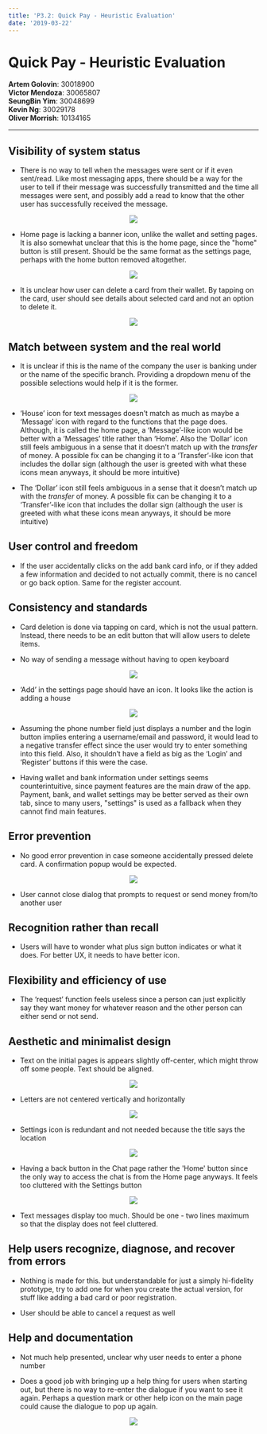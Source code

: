 ```yaml
---
title: 'P3.2: Quick Pay - Heuristic Evaluation'
date: '2019-03-22'
---
```


# Quick Pay - Heuristic Evaluation

<div style="display: flex; flex-direction: column; margin-bottom: 15px;">
  <p style="margin: 0;"><b>Artem Golovin</b>: 30018900</p>
  <p style="margin: 0;"><b>Victor Mendoza</b>: 30065807</p>
  <p style="margin: 0;"><b>SeungBin Yim</b>: 30048699</p>
  <p style="margin: 0;"><b>Kevin Ng</b>: 30029178</p>
  <p style="margin: 0;"><b>Oliver Morrish</b>: 10134165</p>
</div>

---

## Visibility of system status

- There is no way to tell when the messages were sent or if it even sent/read. Like most messaging apps, there should be a way for the user to tell if their message was successfully transmitted and the time all messages were sent, and possibly add a read to know that the other user has successfully received the message.

<div style="text-align: center">
  <img src="p3_image_0.png" />
</div>

- Home page is lacking a banner icon, unlike the wallet and setting pages. It is also somewhat unclear that this is the home page, since the "home" button is still present. Should be the same format as the settings page, perhaps with the home button removed altogether.

<div style="text-align: center">
  <img src="p3_image_1.png" />
</div>

- It is unclear how user can delete a card from their wallet. By tapping on the card, user should see details about selected card and not an option to delete it.

<div style="text-align: center">
  <img src="p3_image_2.png" />
</div>

## Match between system and the real world

- It is unclear if this is the name of the company the user is banking under or the name of the specific branch. Providing a dropdown menu of the possible selections would help if it is the former.

<div style="text-align: center">
  <img src="p3_image_3.png" />
</div>

- ‘House’ icon for text messages doesn’t match as much as maybe a ‘Message’ icon with regard to the functions that the page does. Although, it is called the home page, a ‘Message’-like icon would be better with a ‘Messages’ title rather than ‘Home’. Also the ‘Dollar’ icon still feels ambiguous in a sense that it doesn’t match up with the _transfer_ of money. A possible fix can be changing it to a ‘Transfer’-like icon that includes the dollar sign (although the user is greeted with what these icons mean anyways, it should be more intuitive)

- The ‘Dollar’ icon still feels ambiguous in a sense that it doesn’t match up with the _transfer_ of money. A possible fix can be changing it to a ‘Transfer’-like icon that includes the dollar sign (although the user is greeted with what these icons mean anyways, it should be more intuitive)

## User control and freedom

- If the user accidentally clicks on the add bank card info, or if they added a few information and decided to not actually commit, there is no cancel or go back option. Same for the register account.

## Consistency and standards

- Card deletion is done via tapping on card, which is not the usual pattern. Instead, there needs to be an edit button that will allow users to delete items.

- No way of sending a message without having to open keyboard

<div style="text-align: center">
  <img src="p3_image_4.png" />
</div>

- ‘Add’ in the settings page should have an icon. It looks like the action is adding a house

<div style="text-align: center">
  <img src="p3_image_5.png" />
</div>

- Assuming the phone number field just displays a number and the login button implies entering a username/email and password, it would lead to a negative transfer effect since the user would try to enter something into this field. Also, it shouldn’t have a field as big as the ‘Login’ and ‘Register’ buttons if this were the case.

- Having wallet and bank information under settings seems counterintuitive, since payment features are the main draw of the app. Payment, bank, and wallet settings may be better served as their own tab, since to many users, "settings" is used as a fallback when they cannot find main features.

## Error prevention

- No good error prevention in case someone accidentally pressed delete card. A confirmation popup would be expected.

<div style="text-align: center">
  <img src="p3_image_6.png" />
</div>

- User cannot close dialog that prompts to request or send money from/to another user

## Recognition rather than recall

- Users will have to wonder what plus sign button indicates or what it does. For better UX, it needs to have better icon.

## Flexibility and efficiency of use

- The ‘request’ function feels useless since a person can just explicitly say they want money for whatever reason and the other person can either send or not send.

## Aesthetic and minimalist design

- Text on the initial pages is appears slightly off-center, which might throw off some people. Text should be aligned.

<div style="text-align: center">
  <img src="p3_image_7.png" />
</div>

- Letters are not centered vertically and horizontally

<div style="text-align: center">
  <img src="p3_image_8.png" />
</div>

- Settings icon is redundant and not needed because the title says the location

<div style="text-align: center">
  <img src="p3_image_9.png" />
</div>

- Having a back button in the Chat page rather the 'Home' button since the only way to access the chat is from the Home page anyways. It feels too cluttered with the Settings button

<div style="text-align: center">
  <img src="p3_image_10.png" />
</div>

- Text messages display too much. Should be one - two lines maximum so that the display does not feel cluttered.

## Help users recognize, diagnose, and recover from errors

- Nothing is made for this. but understandable for just a simply hi-fidelity prototype, try to add one for when you create the actual version, for stuff like adding a bad card or poor registration.

- User should be able to cancel a request as well

## Help and documentation

- Not much help presented, unclear why user needs to enter a phone number

- Does a good job with bringing up a help thing for users when starting out, but there is no way to re-enter the dialogue if you want to see it again. Perhaps a question mark or other help icon on the main page could cause the dialogue to pop up again.

<div style="text-align: center">
  <img src="p3_image_11.png" />
</div>
